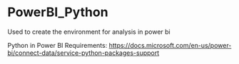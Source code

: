 # PowerBI_Python
Used to create the environment for analysis in power bi


Python in Power BI Requirements: https://docs.microsoft.com/en-us/power-bi/connect-data/service-python-packages-support
